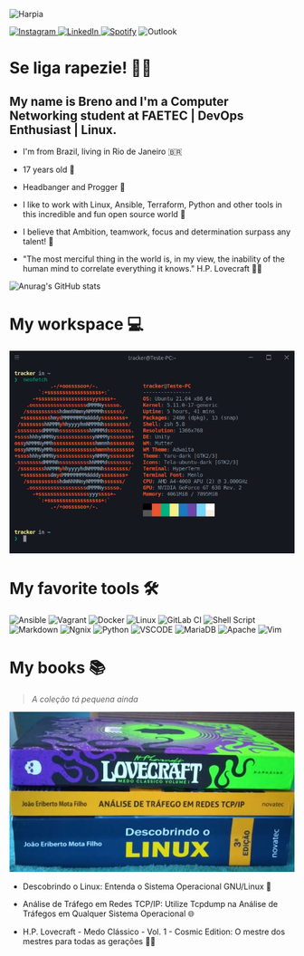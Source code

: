 ![Harpia](https://i.pinimg.com/564x/b6/4f/d7/b64fd741c538b1896f89efe02475354a.jpg)

[![Instagram](https://camo.githubusercontent.com/5c3f3164b340475c38f1ec3d8c6d0c6e8656fbccac25d06cfb86477079b88638/68747470733a2f2f696d672e736869656c64732e696f2f62616467652f696e7374616772616d2d2532334534343035462e7376673f267374796c653d666f722d7468652d6261646765266c6f676f3d696e7374616772616d266c6f676f436f6c6f723d7768697465) ](https://www.instagram.com/brenfern_/)
[ ![LinkedIn](https://camo.githubusercontent.com/a493f6833f99fb3c85788d6d9305e6b7a42b838e5ee5d138fd9a8214a7e77472/68747470733a2f2f696d672e736869656c64732e696f2f62616467652f6c696e6b6564696e2d2532333030373742352e7376673f267374796c653d666f722d7468652d6261646765266c6f676f3d6c696e6b6564696e266c6f676f436f6c6f723d7768697465) ](https://www.linkedin.com/in/brenfern/)
[ ![Spotify](https://camo.githubusercontent.com/c66a3368b0d8d1f0e10521fb1be14fc0b500d095d9e0479fa0f63aecfda2e63f/68747470733a2f2f696d672e736869656c64732e696f2f62616467652f73706f746966792d2532333145443736302e7376673f267374796c653d666f722d7468652d6261646765266c6f676f3d73706f74696679266c6f676f436f6c6f723d7768697465)](https://open.spotify.com/user/222yykjac3xf7rjrbw4koa7fy?si=cd60428fab304249)
![Outlook](https://img.shields.io/badge/BrenFernCast@outlook.com-0078D4?style=for-the-badge&logo=microsoft-outlook&logoColor=white)

# **Se liga rapezie! 🙅‍♂️**

## My name is Breno and I'm a Computer Networking student at FAETEC | DevOps Enthusiast | Linux.

- I'm from Brazil, living in Rio de Janeiro 🇧🇷

- 17 years old 🙂 

- Headbanger and Progger 🖤

- I like to work with Linux, Ansible, Terraform, Python and other tools in this incredible and fun open source world 🔌

- I believe that Ambition, teamwork, focus and determination surpass any talent! 🤝

- "The most merciful thing in the world is, in my view, the inability of the human mind to correlate everything it knows." H.P. Lovecraft 🐙🦑

![Anurag's GitHub stats](https://github-readme-stats.vercel.app/api?username=BrenFern&theme=synthwave&show_icons=true)

# **My workspace 💻**

![print2](print2.png)

# **My favorite tools 🛠️**

![Ansible](https://img.shields.io/badge/ansible-%231A1918.svg?style=for-the-badge&logo=ansible&logoColor=white)
![Vagrant](https://img.shields.io/badge/vagrant-%231563FF.svg?style=for-the-badge&logo=vagrant&logoColor=white)
![Docker](https://img.shields.io/badge/docker-%230db7ed.svg?style=for-the-badge&logo=docker&logoColor=white)
![Linux](https://img.shields.io/badge/Linux-FCC624?style=for-the-badge&logo=linux&logoColor=black)
![GitLab CI](https://img.shields.io/badge/GitLabCI-%23181717.svg?style=for-the-badge&logo=gitlab&logoColor=white)
![Shell Script](https://img.shields.io/badge/shell_script-%23121011.svg?style=for-the-badge&logo=gnu-bash&logoColor=white)
![Markdown](https://img.shields.io/badge/markdown-%23000000.svg?style=for-the-badge&logo=markdown&logoColor=white)
![Ngnix](https://img.shields.io/badge/Nginx-009639?style=for-the-badge&logo=nginx&logoColor=white)
![Python](https://img.shields.io/badge/Python-3776AB?style=for-the-badge&logo=python&logoColor=white)
![VSCODE](https://img.shields.io/badge/Visual_Studio_Code-0078D4?style=for-the-badge&logo=visual%20studio%20code&logoColor=white)
![MariaDB](https://img.shields.io/badge/MariaDB-003545?style=for-the-badge&logo=mariadb&logoColor=white)
![Apache](https://img.shields.io/badge/apache-%23D42029.svg?style=for-the-badge&logo=apache&logoColor=white)
![Vim](https://img.shields.io/badge/VIM-%2311AB00.svg?style=for-the-badge&logo=vim&logoColor=white)

# **My books** 📚
> _A coleção tá pequena ainda_

![Books](books.png)

- Descobrindo o Linux: Entenda o Sistema Operacional GNU/Linux 🐧 

- Análise de Tráfego em Redes TCP/IP: Utilize Tcpdump na Análise de Tráfegos em Qualquer Sistema Operacional 🌐  

- H.P. Lovecraft - Medo Clássico - Vol. 1 - Cosmic Edition: O mestre dos mestres para todas as gerações 🐙🦑